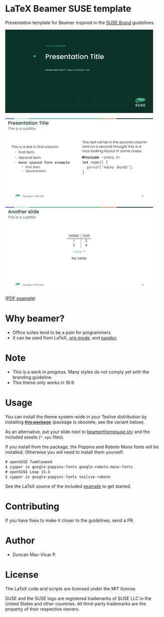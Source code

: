
# LaTeX Beamer SUSE template

Presentation template for Beamer inspired in the [SUSE Brand](https://brand.suse.com/) guidelines.

![Screenshot](example-0.png)

![Screenshot](example-1.png)

![Screenshot](example-2.png)

([PDF example](example.pdf))

# Why beamer?

* Office suites tend to be a pain for programmers
* It can be used from LaTeX, [org-mode](https://orgmode.org/), and [pandoc](https://pandoc.org/)

# Note

* This is a work in progress. Many styles do not comply yet with the branding guideline.
* This theme only works in 16:9

# Usage

You can install the theme system-wide in your Texlive distribution by installing <del>[this package](http://software.opensuse.org/download/package?project=home:dmacvicar&package=texlive-beamertheme-suse)</del> (package is obsolete, see the variant below).

As an alternative, put your slide next to [beamerthemesuse.sty](beamerthemesuse.sty) and the included assets (`*.eps` files).

If you install from the package, the Poppins and Roboto Mono fonts will be installed. Otherwise you will need to install them yourself:

```
# openSUSE Tumbleweed
$ zypper in google-poppins-fonts google-roboto-mono-fonts
# openSUSE Leap 15.4
$ zypper in google-poppins-fonts texlive-roboto
```

See the LaTeX source of the included [example](example.tex) to get started.

# Contributing

If you have fixes to make it closer to the guidelines, send a PR.

# Author

* Duncan Mac-Vicar P.

# License

The LaTeX code and scripts are licensed under the MIT license.

SUSE and the SUSE logo are registered trademarks of SUSE LLC in the United States and other countries. All third-party trademarks are the property of their respective owners.

